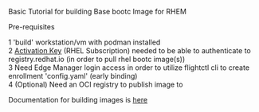 Basic Tutorial for building Base bootc Image for RHEM

Pre-requisites

1 'build' workstation/vm with podman installed \
2 [Activation Key](https://console.redhat.com/insights/connector/activation-keys#SIDs=&tags=) (RHEL Subscription) needed to be able to authenticate to registry.redhat.io (in order to pull rhel bootc image(s)) \
3 Need Edge Manager login access in order to utilize flightctl cli to create enrollment 'config.yaml' (early binding) \
4 (Optional) Need an OCI registry to publish image to 

Documentation for building images is [here](https://docs.redhat.com/en/documentation/red_hat_ansible_automation_platform/2.5/html/managing_device_fleets_with_the_red_hat_edge_manager/assembly-edge-manager-images#edge-manager-build-bootc)
